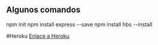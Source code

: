 ## Algunos comandos
npm init
npm install express --save
npm install hbs --install

#Heroku
[Enlace a Heroku](https://jsg8405-webpage.herokuapp.com/)